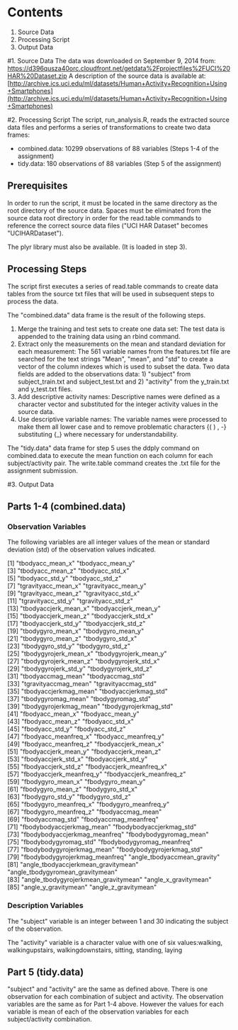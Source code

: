 # Contents
1. Source Data
2. Processing Script
3. Output Data

#1. Source Data
The data was downloaded on September 9, 2014 from:
https://d396qusza40orc.cloudfront.net/getdata%2Fprojectfiles%2FUCI%20HAR%20Dataset.zip
A description of the source data is available at:
[http://archive.ics.uci.edu/ml/datasets/Human+Activity+Recognition+Using+Smartphones](http://archive.ics.uci.edu/ml/datasets/Human+Activity+Recognition+Using+Smartphones) 


#2. Processing Script
The script, run_analysis.R, reads the extracted source data files and performs a series of 
transformations to create two data frames:
- combined.data: 10299 observations of 88 variables (Steps 1-4 of the assignment)
- tidy.data: 180 observations of 88 variables (Step 5 of the assignment)

## Prerequisites
In order to run the script, it must be located in the same directory as the root directory of the
source data. Spaces must be eliminated from the source data root directory in order for the read.table
commands to reference the correct source data files ("UCI HAR Dataset" becomes "UCIHARDataset").

The plyr library must also be available. (It is loaded in step 3).

## Processing Steps
The script first executes a series of read.table commands to create data tables from the source txt files
that will be used in subsequent steps to process the data.

The "combined.data" data frame is the result of the following steps.
1. Merge the training and test sets to create one data set: The test data is appended to the training data using an rbind command.
2. Extract only the measurements on the mean and standard deviation for each measurement: The 561 variable names from the features.txt file are searched for the text strings "Mean", "mean", and "std" to create a vector of the column indexes which is used to subset the data. Two data fields are added to the observations data: 1) "subject" from subject_train.txt and subject_test.txt and 2) "activity" from the y_train.txt and y_test.txt files.
3. Add descriptive activity names: Descriptive names were defined as a character vector and substituted for the integer activity values in the source data.
4. Use descriptive variable names: The variable names were processed to make them all lower case and to remove problematic characters {( ) , -} substituting {_} where necessary for understandability.

The "tidy.data" data frame for step 5 uses the ddply command on combined.data to execute the mean 
function on each column for each subject/activity pair. The write.table command creates the .txt file
for the assignment submission.

#3. Output Data
## Parts 1-4 (combined.data)

### Observation Variables
The following variables are all integer values of the mean or standard deviation (std) of the observation values indicated.

 [1] "tbodyacc_mean_x"                     "tbodyacc_mean_y"                    
 [3] "tbodyacc_mean_z"                     "tbodyacc_std_x"                     
 [5] "tbodyacc_std_y"                      "tbodyacc_std_z"                     
 [7] "tgravityacc_mean_x"                  "tgravityacc_mean_y"                 
 [9] "tgravityacc_mean_z"                  "tgravityacc_std_x"                  
[11] "tgravityacc_std_y"                   "tgravityacc_std_z"                  
[13] "tbodyaccjerk_mean_x"                 "tbodyaccjerk_mean_y"                
[15] "tbodyaccjerk_mean_z"                 "tbodyaccjerk_std_x"                 
[17] "tbodyaccjerk_std_y"                  "tbodyaccjerk_std_z"                 
[19] "tbodygyro_mean_x"                    "tbodygyro_mean_y"                   
[21] "tbodygyro_mean_z"                    "tbodygyro_std_x"                    
[23] "tbodygyro_std_y"                     "tbodygyro_std_z"                    
[25] "tbodygyrojerk_mean_x"                "tbodygyrojerk_mean_y"               
[27] "tbodygyrojerk_mean_z"                "tbodygyrojerk_std_x"                
[29] "tbodygyrojerk_std_y"                 "tbodygyrojerk_std_z"                
[31] "tbodyaccmag_mean"                    "tbodyaccmag_std"                    
[33] "tgravityaccmag_mean"                 "tgravityaccmag_std"                 
[35] "tbodyaccjerkmag_mean"                "tbodyaccjerkmag_std"                
[37] "tbodygyromag_mean"                   "tbodygyromag_std"                   
[39] "tbodygyrojerkmag_mean"               "tbodygyrojerkmag_std"               
[41] "fbodyacc_mean_x"                     "fbodyacc_mean_y"                    
[43] "fbodyacc_mean_z"                     "fbodyacc_std_x"                     
[45] "fbodyacc_std_y"                      "fbodyacc_std_z"                     
[47] "fbodyacc_meanfreq_x"                 "fbodyacc_meanfreq_y"                
[49] "fbodyacc_meanfreq_z"                 "fbodyaccjerk_mean_x"                
[51] "fbodyaccjerk_mean_y"                 "fbodyaccjerk_mean_z"                
[53] "fbodyaccjerk_std_x"                  "fbodyaccjerk_std_y"                 
[55] "fbodyaccjerk_std_z"                  "fbodyaccjerk_meanfreq_x"            
[57] "fbodyaccjerk_meanfreq_y"             "fbodyaccjerk_meanfreq_z"            
[59] "fbodygyro_mean_x"                    "fbodygyro_mean_y"                   
[61] "fbodygyro_mean_z"                    "fbodygyro_std_x"                    
[63] "fbodygyro_std_y"                     "fbodygyro_std_z"                    
[65] "fbodygyro_meanfreq_x"                "fbodygyro_meanfreq_y"               
[67] "fbodygyro_meanfreq_z"                "fbodyaccmag_mean"                   
[69] "fbodyaccmag_std"                     "fbodyaccmag_meanfreq"               
[71] "fbodybodyaccjerkmag_mean"            "fbodybodyaccjerkmag_std"            
[73] "fbodybodyaccjerkmag_meanfreq"        "fbodybodygyromag_mean"              
[75] "fbodybodygyromag_std"                "fbodybodygyromag_meanfreq"          
[77] "fbodybodygyrojerkmag_mean"           "fbodybodygyrojerkmag_std"           
[79] "fbodybodygyrojerkmag_meanfreq"       "angle_tbodyaccmean_gravity"         
[81] "angle_tbodyaccjerkmean_gravitymean"  "angle_tbodygyromean_gravitymean"    
[83] "angle_tbodygyrojerkmean_gravitymean" "angle_x_gravitymean"                
[85] "angle_y_gravitymean"                 "angle_z_gravitymean"

### Description Variables
The "subject" variable is an integer between 1 and 30 indicating the subject of the observation.                          

The "activity" variable is a character value with one of six values:walking, walkingupstairs, walkingdownstairs, sitting, standing, laying

## Part 5 (tidy.data)
"subject" and "activity" are the same as defined above. There is one observation for each combination of subject and activity.
The observation variables are the same as for Part 1-4 above. However the values for each variable is mean of each of the observation variables for each subject/activity combination.